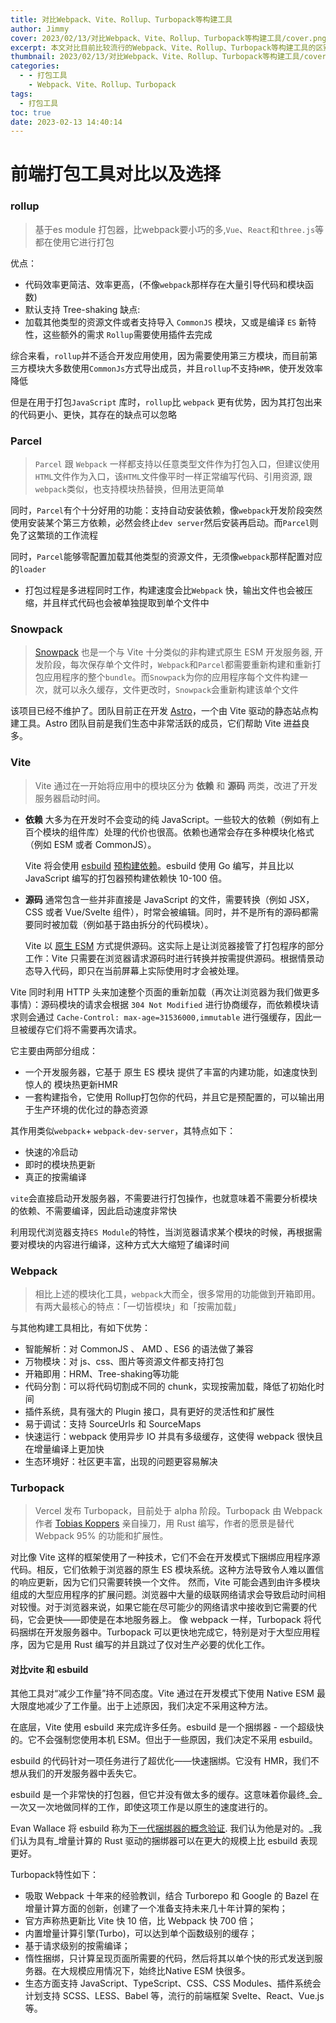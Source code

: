```yaml
---
title: 对比Webpack、Vite、Rollup、Turbopack等构建工具
author: Jimmy
cover: 2023/02/13/对比Webpack、Vite、Rollup、Turbopack等构建工具/cover.png
excerpt: 本文对比目前比较流行的Webpack、Vite、Rollup、Turbopack等构建工具的区别，帮助开发者在实践中进行选择合适的工具开发。
thumbnail: 2023/02/13/对比Webpack、Vite、Rollup、Turbopack等构建工具/cover.png
categories:
  - - 打包工具
    - Webpack、Vite、Rollup、Turbopack
tags:
  - 打包工具
toc: true
date: 2023-02-13 14:40:14
---
```


# 前端打包工具对比以及选择

### rollup

> 基于es module 打包器，比webpack要小巧的多,`Vue`、`React`和`three.js`等都在使用它进行打包

优点：
-  代码效率更简洁、效率更高，(不像`webpack`那样存在大量引导代码和模块函数)
-   默认支持 Tree-shaking
缺点:
-  加载其他类型的资源文件或者支持导入 `CommonJS` 模块，又或是编译 `ES` 新特性，这些额外的需求 `Rollup`需要使用插件去完成


综合来看，`rollup`并不适合开发应用使用，因为需要使用第三方模块，而目前第三方模块大多数使用`CommonJs`方式导出成员，并且`rollup`不支持`HMR`，使开发效率降低

但是在用于打包`JavaScript` 库时，`rollup`比 `webpack` 更有优势，因为其打包出来的代码更小、更快，其存在的缺点可以忽略


### Parcel

> `Parcel` 跟 `Webpack` 一样都支持以任意类型文件作为打包入口，但建议使用`HTML`文件作为入口，该`HTML`文件像平时一样正常编写代码、引用资源, 跟`webpack`类似，也支持模块热替换，但用法更简单

同时，`Parcel`有个十分好用的功能：支持自动安装依赖，像`webpack`开发阶段突然使用安装某个第三方依赖，必然会终止`dev server`然后安装再启动。而`Parcel`则免了这繁琐的工作流程

同时，`Parcel`能够零配置加载其他类型的资源文件，无须像`webpack`那样配置对应的`loader`

- 打包过程是多进程同时工作，构建速度会比`Webpack` 快，输出文件也会被压缩，并且样式代码也会被单独提取到单个文件中

###  Snowpack

> [Snowpack](https://www.snowpack.dev/) 也是一个与 Vite 十分类似的非构建式原生 ESM 开发服务器, 开发阶段，每次保存单个文件时，`Webpack`和`Parcel`都需要重新构建和重新打包应用程序的整个`bundle`。而`Snowpack`为你的应用程序每个文件构建一次，就可以永久缓存，文件更改时，`Snowpack`会重新构建该单个文件

该项目已经不维护了。团队目前正在开发 [Astro](https://astro.build/)，一个由 Vite 驱动的静态站点构建工具。Astro 团队目前是我们生态中非常活跃的成员，它们帮助 Vite 进益良多。


### Vite
> Vite 通过在一开始将应用中的模块区分为 **依赖** 和 **源码** 两类，改进了开发服务器启动时间。

-   **依赖** 大多为在开发时不会变动的纯 JavaScript。一些较大的依赖（例如有上百个模块的组件库）处理的代价也很高。依赖也通常会存在多种模块化格式（例如 ESM 或者 CommonJS）。
    
    Vite 将会使用 [esbuild](https://esbuild.github.io/) [预构建依赖](https://cn.vitejs.dev/guide/dep-pre-bundling.html)。esbuild 使用 Go 编写，并且比以 JavaScript 编写的打包器预构建依赖快 10-100 倍。
    
-   **源码** 通常包含一些并非直接是 JavaScript 的文件，需要转换（例如 JSX，CSS 或者 Vue/Svelte 组件），时常会被编辑。同时，并不是所有的源码都需要同时被加载（例如基于路由拆分的代码模块）。
    
    Vite 以 [原生 ESM](https://developer.mozilla.org/en-US/docs/Web/JavaScript/Guide/Modules) 方式提供源码。这实际上是让浏览器接管了打包程序的部分工作：Vite 只需要在浏览器请求源码时进行转换并按需提供源码。根据情景动态导入代码，即只在当前屏幕上实际使用时才会被处理。

Vite 同时利用 HTTP 头来加速整个页面的重新加载（再次让浏览器为我们做更多事情）：源码模块的请求会根据 `304 Not Modified` 进行协商缓存，而依赖模块请求则会通过 `Cache-Control: max-age=31536000,immutable` 进行强缓存，因此一旦被缓存它们将不需要再次请求。

它主要由两部分组成：

-   一个开发服务器，它基于 原生 ES 模块 提供了丰富的内建功能，如速度快到惊人的 模块热更新HMR
-   一套构建指令，它使用 Rollup打包你的代码，并且它是预配置的，可以输出用于生产环境的优化过的静态资源

其作用类似`webpack`+ `webpack-dev-server`，其特点如下：

-   快速的冷启动
-   即时的模块热更新
-   真正的按需编译

`vite`会直接启动开发服务器，不需要进行打包操作，也就意味着不需要分析模块的依赖、不需要编译，因此启动速度非常快

利用现代浏览器支持`ES Module`的特性，当浏览器请求某个模块的时候，再根据需要对模块的内容进行编译，这种方式大大缩短了编译时间


### Webpack

>相比上述的模块化工具，`webpack`大而全，很多常用的功能做到开箱即用。有两大最核心的特点：「一切皆模块」和「按需加载」

与其他构建工具相比，有如下优势：

-   智能解析：对 CommonJS 、 AMD 、ES6 的语法做了兼容
-   万物模块：对 js、css、图片等资源文件都支持打包
-   开箱即用：HRM、Tree-shaking等功能
-   代码分割：可以将代码切割成不同的 chunk，实现按需加载，降低了初始化时间
-   插件系统，具有强大的 Plugin 接口，具有更好的灵活性和扩展性
-   易于调试：支持 SourceUrls 和 SourceMaps
-   快速运行：webpack 使用异步 IO 并具有多级缓存，这使得 webpack 很快且在增量编译上更加快
-   生态环境好：社区更丰富，出现的问题更容易解决


### Turbopack

> Vercel 发布 Turbopack，目前处于 alpha 阶段。Turbopack 由 Webpack 作者 [Tobias Koppers](https://links.jianshu.com/go?to=https%3A%2F%2Ftwitter.com%2FwSokra) 亲自操刀，用 Rust 编写，作者的愿景是替代 Webpack 95% 的功能和扩展性。

对比像 Vite 这样的框架使用了一种技术，它们不会在开发模式下捆绑应用程序源代码。相反，它们依赖于浏览器的原生 ES 模块系统。这种方法导致令人难以置信的响应更新，因为它们只需要转换一个文件。
然而，Vite 可能会遇到由许多模块组成的大型应用程序的扩展问题。浏览器中大量的级联网络请求会导致启动时间相对较慢。对于浏览器来说，如果它能在尽可能少的网络请求中接收到它需要的代码，它会更快——即使是在本地服务器上。
像 webpack 一样，Turbopack 将代码捆绑在开发服务器中。Turbopack 可以更快地完成它，特别是对于大型应用程序，因为它是用 Rust 编写的并且跳过了仅对生产必要的优化工作。


#### 对比vite 和 esbuild[](https://turbo.build/pack/docs/why-turbopack#vite-and-esbuild)

其他工具对“减少工作量”持不同态度。Vite 通过在开发模式下使用 Native ESM 最大限度地减少了工作量。出于上述原因，我们决定不采用这种方法。

在底层，Vite 使用 esbuild 来完成许多任务。esbuild 是一个捆绑器 - 一个超级快的。它不会强制您使用本机 ESM。但出于一些原因，我们决定不采用 esbuild。

esbuild 的代码针对一项任务进行了超优化——快速捆绑。它没有 HMR，我们不想从我们的开发服务器中丢失它。

esbuild 是一个非常快的打包器，但它并没有做太多的缓存。这意味着你最终_会_一次又一次地做同样的工作，即使这项工作是以原生的速度进行的。


Evan Wallace 将 esbuild 称为[下一代捆绑器的概念验证](https://news.ycombinator.com/item?id=22336334). 我们认为他是对的。_我们认为具有_增量计算的 Rust 驱动的捆绑器可以在更大的规模上比 esbuild 表现更好。

Turbopack特性如下：
-   吸取 Webpack 十年来的经验教训，结合 Turborepo 和 Google 的 Bazel 在增量计算方面的创新，创建了一个准备支持未来几十年计算的架构；
-   官方声称热更新比 Vite 快 10 倍，比 Webpack 快 700 倍；
-   内置增量计算引擎(Turbo)，可以达到单个函数级别的缓存；
-   基于请求级别的按需编译；
-  惰性捆绑，只计算呈现页面所需要的代码，然后将其以单个快的形式发送到服务器。在大规模应用情况下，始终比Native ESM 快很多。
-   生态方面支持 JavaScript、TypeScript、CSS、CSS Modules、插件系统会计划支持 SCSS、LESS、Babel 等，流行的前端框架 Svelte、React、Vue.js 等。
